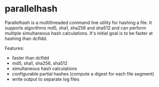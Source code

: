 # parallelhash

Parallelhash is a multithreaded command line utility for hashing a file.
It supports algorithms md5, sha1, sha256 and sha512 and can perform multiple simultaneous hash calculations.
It's initial goal is to be faster at hashing than dcfldd.

Features:
* faster than dcfldd
* md5, sha1, sha256, sha512
* simultaneous hash calculations
* configurable partial hashes (compute a digest for each file segment)
* write output to separate log files
